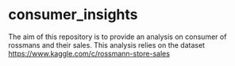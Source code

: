 # consumer_insights

The aim of this repository is to provide an analysis on consumer of rossmans and their sales. This analysis relies on the dataset https://www.kaggle.com/c/rossmann-store-sales
